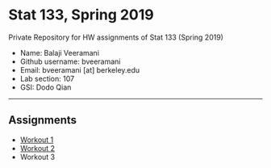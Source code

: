 # Stat 133, Spring 2019

Private Repository for HW assignments of Stat 133 (Spring 2019)

- Name: Balaji Veeramani
- Github username: bveeramani
- Email: bveeramani [at] berkeley.edu
- Lab section: 107
- GSI: Dodo Qian

-----

## Assignments

- [Workout 1](workout01)
- [Workout 2](workout02)
- Workout 3


